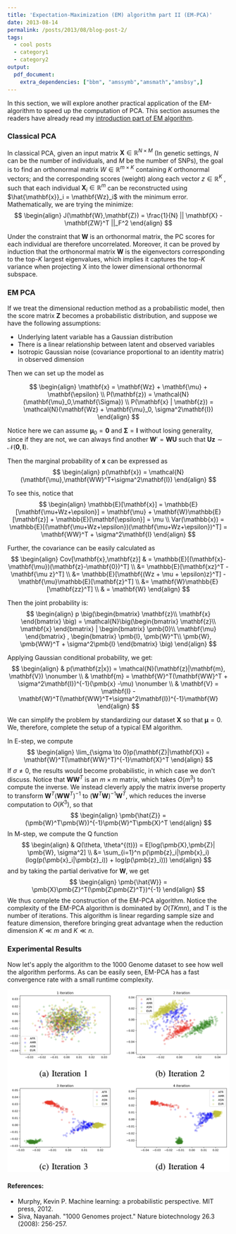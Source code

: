 ```yaml
---
title: 'Expectation-Maximization (EM) algorithm part II (EM-PCA)'
date: 2013-08-14
permalink: /posts/2013/08/blog-post-2/
tags:
  - cool posts
  - category1
  - category2
output: 
  pdf_document:
    extra_dependencies: ["bbm", "amssymb","amsmath","amsbsy",]
---
```


In this section, we will explore another practical application of the EM-algorithm to speed up the computation of PCA. This section assumes the readers have already read my [introduction part of EM algorithm](https://fboyang.github.io/posts/2022/04/blog-post-1/).


### Classical PCA

In classical PCA, given an input matrix $\mathbf{X} \in \mathbb{R}^{N \times M}$ (In genetic settings, $N$ can be the number of individuals, and $M$ be the number of SNPs), the goal is to find an orthonormal matrix 
$W \in \mathbb{R}^{m\times K}$ containing $K$ orthonormal vectors; and the corresponding scores (weight) along each
vector $z \in \mathbb{R}^K$ , such that each individual $\mathbf{X}_i \in \mathbb{R}^m$ can
be reconstructed using $\hat{\mathbf{x}}_i = \mathbf{Wz}_i$ with the minimum error.
Mathematically, we are trying the minimize:
$$
\begin{align}
J(\mathbf{W},\mathbf{Z}) = \frac{1}{N} || \mathbf{X} - \mathbf{ZW}^T ||_F^2
\end{align}
$$

Under the constraint that $\mathbf{W}$ is an orthonormal matrix, the PC
scores for each individual are therefore uncorrelated. Moreover, it can
be proved by induction that the orthonormal matrix $\mathbf{W}$ is the
eigenvectors corresponding to the top-$K$ largest eigenvalues, which implies it captures the top-$K$ variance when projecting X into the lower dimensional orthonormal subspace.

### EM PCA

If we treat the dimensional reduction method as a probabilistic model, then the score matrix $\mathbf{Z}$ becomes a probabilistic distribution, and suppose we have the following assumptions:

- Underlying latent variable has a Gaussian distribution
- There is a linear relationship between latent and observed variables
- Isotropic Gaussian noise (covariance proportional to an identity matrix) in observed dimension

Then we can set up the model as 

$$
\begin{align}
\mathbf{x} = \mathbf{Wz} + \mathbf{\mu} + \mathbf{\epsilon} \\
P(\mathbf{z}) = \mathcal{N}(\mathbf{\mu}_0,\mathbf{\Sigma}) \\
P(\mathbf{x} | \mathbf{z}) =  \mathcal{N}(\mathbf{Wz} + \mathbf{\mu}_0, \sigma^2\mathbf{I})
\end{align}
$$

Notice here we can assume $\mathbf{\mu}_0 = \pmb{0}$ and $\mathbf{\Sigma} = \mathbf{I}$ without losing generality, since if they are not, we can always find another $\mathbf{W}' = \mathbf{WU}$ such that $\mathbf{Uz} \sim \mathcal{N}(\pmb{0},\mathbf{I})$.

Then the marginal probability of $\mathbf{x}$ can be expressed as 
$$
\begin{align}
  p(\mathbf{x}) = \mathcal{N}(\mathbf{\mu},\mathbf{WW}^T+\sigma^2\mathbf{I})
\end{align}
$$

To see this, notice that
$$
\begin{align}
\mathbb{E}[\mathbf{x}] = \mathbb{E}[\mathbf{\mu+Wz+\epsilon}] = \mathbf{\mu} + \mathbf{W}\mathbb{E}[\mathbf{z}] + \mathbb{E}[\mathbf{\epsilon}] = \mu \\
Var(\mathbb{x}) = \mathbb{E}[(\mathbf{\mu+Wz+\epsilon})(\mathbf{\mu+Wz+\epsilon})^T] = \mathbf{WW}^T + \sigma^2\mathbf{I}
\end{align}
$$

Further, the covariance can be easily calculated as 
$$
\begin{align}
  Cov[\mathbf{x},\mathbf{z}] & = \mathbb{E}[(\mathbf{x}-\mathbf{\mu})(\mathbf{z}-\mathbf{0})^T] \\ &= \mathbb{E}[\mathbf{xz}^T - \mathbf{\mu z}^T] \\ &= \mathbb{E}[\mathbf{(Wz + \mu + \epsilon)z}^T] - \mathbf{\mu}\mathbb{E}[\mathbf{z}^T]  \\ &= \mathbf{W}\mathbb{E}[\mathbf{zz}^T] \\ & = \mathbf{W}
\end{align}
$$

Then the joint probability is:
$$
\begin{align}
    p \big(\begin{bmatrix}
\mathbf{z}\\
\mathbf{x}
\end{bmatrix} \big)
 = \mathcal{N}\big(\begin{bmatrix}
\mathbf{z}\\
\mathbf{x}
\end{bmatrix} | \begin{bmatrix}
\pmb{0}\\
\mathbf{\mu}
\end{bmatrix}
,
\begin{bmatrix}
\pmb{I}, \pmb{W}^T\\
\pmb{W}, \pmb{WW}^T + \sigma^2\pmb{I}
\end{bmatrix} \big)
\end{align}
$$

Applying Gaussian conditional probability, we get:
$$
\begin{align}
    & p(\mathbf{z|x}) = \mathcal{N}(\mathbf{z}|\mathbf{m}, \mathbf{V}) \nonumber \\
    & \mathbf{m}  =  \mathbf{W}^T(\mathbf{WW}^T + \sigma^2\mathbf{I})^{-1}(\pmb{x} -\mu) \nonumber \\
    & \mathbf{V} =  \mathbf{I} - \mathbf{W}^T(\mathbf{WW}^T+\sigma^2\mathbf{I})^{-1}\mathbf{W}
\end{align}
$$

We can simplify the problem by standardizing our dataset $\pmb{X}$ so that $\pmb{\mu} = 0$. We, therefore, complete the setup of a typical EM algorithm.

In E-step, we compute 
$$
\begin{align}
 \lim_{\sigma \to 0}p(\mathbf{Z}|\mathbf{X}) = \mathbf{W}^T(\mathbf{WW}^T)^{-1}\mathbf{X}^T 
\end{align}
$$
If  $\sigma \neq 0$, the results would become probabilistic, in which case we don't discuss. Notice that $\pmb{WW}^T$ is an $m \times m$ matrix, which takes $O(m^3)$ to compute the inverse. We instead cleverly apply the matrix inverse property to transform $\pmb{W}^T(\pmb{WW}^T)^{-1}$ to $(\pmb{W}^T\pmb{W})^{-1}\pmb{W}^T$, which reduces the inverse computation to $O(K^3)$, so that
$$
\begin{align}
    \pmb{\hat{Z}} = (\pmb{W}^T\pmb{W})^{-1}\pmb{W}^T\pmb{X}^T 
\end{align}
$$
In M-step, we compute the Q function
$$
\begin{align}
    & Q(\theta, \theta^{(t)}) = E[log(\pmb{X},\pmb{Z}| \pmb{W}, \sigma^2]  \\ &= \sum_{i=1}^n p(\pmb{z}_i|\pmb{x}_i)(log(p(\pmb{x}_i|\pmb{z}_i)) + log(p(\pmb{z}_i)))
\end{align}
$$
and by taking the partial derivative for $\pmb{W}$, we get
$$
\begin{align}
    \pmb{\hat{W}} = \pmb{X}\pmb{Z}^T(\pmb{Z\pmb{Z}^T})^{-1}
\end{align}
$$
We thus complete the construction of the EM-PCA algorithm.
Notice the complexity of the EM-PCA algorithm is dominated by $O(TKmn)$, and T is the number of iterations. This algorithm is linear regarding sample size and feature dimension, therefore bringing great advantage when the reduction dimension $K \ll m$ and  $K \ll n$.

### Experimental Results

Now let's apply the algorithm to the 1000 Genome dataset to see how well the algorithm performs. As can be easily seen, EM-PCA has a fast convergence rate with a small runtime complexity.

![Ancestry inference using EM-PCA algorithm](/images/EM/em-pca.png)

#### References:
- Murphy, Kevin P. Machine learning: a probabilistic perspective. MIT press, 2012.
- Siva, Nayanah. "1000 Genomes project." Nature biotechnology 26.3 (2008): 256-257.


